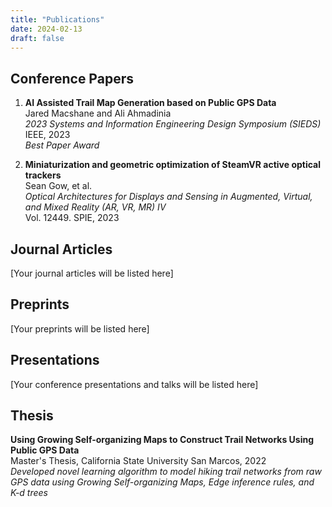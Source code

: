 ```yaml
---
title: "Publications"
date: 2024-02-13
draft: false
---
```


## Conference Papers

1. **AI Assisted Trail Map Generation based on Public GPS Data**  
   Jared Macshane and Ali Ahmadinia  
   *2023 Systems and Information Engineering Design Symposium (SIEDS)*  
   IEEE, 2023  
   *Best Paper Award*

2. **Miniaturization and geometric optimization of SteamVR active optical trackers**  
   Sean Gow, et al.  
   *Optical Architectures for Displays and Sensing in Augmented, Virtual, and Mixed Reality (AR, VR, MR) IV*  
   Vol. 12449. SPIE, 2023

## Journal Articles

[Your journal articles will be listed here]

## Preprints

[Your preprints will be listed here]

## Presentations

[Your conference presentations and talks will be listed here]

## Thesis

**Using Growing Self-organizing Maps to Construct Trail Networks Using Public GPS Data**  
Master's Thesis, California State University San Marcos, 2022  
*Developed novel learning algorithm to model hiking trail networks from raw GPS data using Growing Self-organizing Maps, Edge inference rules, and K-d trees* 